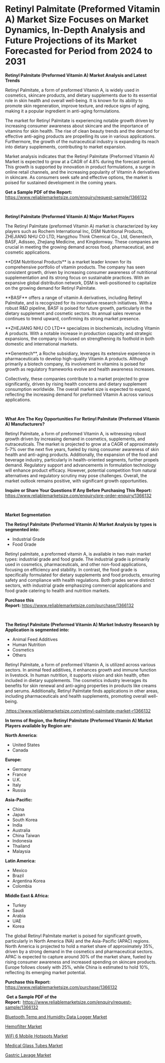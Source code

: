 <p><h1>Retinyl Palmitate (Preformed Vitamin A) Market Size Focuses on Market Dynamics, In-Depth Analysis and Future Projections of its Market Forecasted for Period from 2024 to 2031</h1></p><p><strong>Retinyl Palmitate (Preformed Vitamin A) Market Analysis and Latest Trends</strong></p>
<p><p>Retinyl Palmitate, a form of preformed Vitamin A, is widely used in cosmetics, skincare products, and dietary supplements due to its essential role in skin health and overall well-being. It is known for its ability to promote skin regeneration, improve texture, and reduce signs of aging, making it a popular ingredient in anti-aging formulations.</p><p>The market for Retinyl Palmitate is experiencing notable growth driven by increasing consumer awareness about skincare and the importance of vitamins for skin health. The rise of clean beauty trends and the demand for effective anti-aging products are propelling its use in various applications. Furthermore, the growth of the nutraceutical industry is expanding its reach into dietary supplements, contributing to market expansion.</p><p>Market analysis indicates that the Retinyl Palmitate (Preformed Vitamin A) Market is expected to grow at a CAGR of 4.8% during the forecast period. This growth is supported by innovation in product formulations, a surge in online retail channels, and the increasing popularity of Vitamin A derivatives in skincare. As consumers seek safe and effective options, the market is poised for sustained development in the coming years.</p></p>
<p><strong>Get a Sample PDF of the Report:&nbsp;</strong> <a href="https://www.reliablemarketsize.com/enquiry/request-sample/1366132?utm_campaign=1872&utm_medium=2&utm_source=Github&utm_content=ia&utm_term=06122024&utm_id=retinyl-palmitate-preformed-vitamin-a">https://www.reliablemarketsize.com/enquiry/request-sample/1366132</a></p>
<p>&nbsp;</p>
<p><strong>Retinyl Palmitate (Preformed Vitamin A) Major Market Players</strong></p>
<p><p>The Retinyl Palmitate (preformed Vitamin A) market is characterized by key players such as Rochem International Inc, DSM Nutritional Products, ZHEJIANG NHU CO LTD, Hangzhou Think Chemical Co., Ltd, Genentech, BASF, Adisseo, Zhejiang Medicine, and Kingdomway. These companies are crucial in meeting the growing demand across food, pharmaceutical, and cosmetic applications.</p><p>**DSM Nutritional Products** is a market leader known for its comprehensive portfolio of vitamin products. The company has seen consistent growth, driven by increasing consumer awareness of nutritional supplementation and its strong focus on sustainable practices. With an expansive global distribution network, DSM is well-positioned to capitalize on the growing demand for Retinyl Palmitate.</p><p>**BASF** offers a range of vitamin A derivatives, including Retinyl Palmitate, and is recognized for its innovative research initiatives. With a robust R&D pipeline, BASF is poised for future growth, particularly in the dietary supplement and cosmetic sectors. Its annual sales revenue continues to trend upward, confirming its strong market presence.</p><p>**ZHEJIANG NHU CO LTD** specializes in biochemicals, including Vitamin A products. With a notable increase in production capacity and strategic expansions, the company is focused on strengthening its foothold in both domestic and international markets.</p><p>**Genentech**, a Roche subsidiary, leverages its extensive experience in pharmaceuticals to develop high-quality Vitamin A products. Although primarily a biotech company, its involvement in vitamins is poised for growth as regulatory frameworks evolve and health awareness increases.</p><p>Collectively, these companies contribute to a market projected to grow significantly, driven by rising health concerns and dietary supplement consumption worldwide. The overall market size is expected to expand, reflecting the increasing demand for preformed Vitamin A across various applications.</p></p>
<p>&nbsp;</p>
<p><strong>What Are The Key Opportunities For Retinyl Palmitate (Preformed Vitamin A) Manufacturers?</strong></p>
<p><p>Retinyl Palmitate, a form of preformed Vitamin A, is witnessing robust growth driven by increasing demand in cosmetics, supplements, and nutraceuticals. The market is projected to grow at a CAGR of approximately 5-7% over the next five years, fueled by rising consumer awareness of skin health and anti-aging products. Additionally, the expansion of the food and beverage industry, particularly in health-oriented segments, further propels demand. Regulatory support and advancements in formulation technology will enhance product efficacy. However, potential competition from natural alternatives and regulatory scrutiny may pose challenges. Overall, the market outlook remains positive, with significant growth opportunities.</p></p>
<p><strong>Inquire or Share Your Questions If Any Before Purchasing This Report:</strong> <a href="https://www.reliablemarketsize.com/enquiry/pre-order-enquiry/1366132?utm_campaign=1872&utm_medium=2&utm_source=Github&utm_content=ia&utm_term=06122024&utm_id=retinyl-palmitate-preformed-vitamin-a">https://www.reliablemarketsize.com/enquiry/pre-order-enquiry/1366132</a></p>
<p>&nbsp;</p>
<p><strong>Market Segmentation</strong></p>
<p><strong>The Retinyl Palmitate (Preformed Vitamin A) Market Analysis by types is segmented into:</strong></p>
<p><ul><li>Industrial Grade</li><li>Food Grade</li></ul></p>
<p><p>Retinyl palmitate, a preformed vitamin A, is available in two main market types: industrial grade and food grade. The industrial grade is primarily used in cosmetics, pharmaceuticals, and other non-food applications, focusing on efficiency and stability. In contrast, the food grade is specifically formulated for dietary supplements and food products, ensuring safety and compliance with health regulations. Both grades serve distinct sectors, with industrial grade emphasizing commercial applications and food grade catering to health and nutrition markets.</p></p>
<p><strong>Purchase this Report:&nbsp;</strong><a href="https://www.reliablemarketsize.com/purchase/1366132?utm_campaign=1872&utm_medium=2&utm_source=Github&utm_content=ia&utm_term=06122024&utm_id=retinyl-palmitate-preformed-vitamin-a">https://www.reliablemarketsize.com/purchase/1366132</a></p>
<p>&nbsp;</p>
<p><strong>The Retinyl Palmitate (Preformed Vitamin A) Market Industry Research by Application is segmented into:</strong></p>
<p><ul><li>Animal Feed Additives</li><li>Human Nutrition</li><li>Cosmetics</li><li>Others</li></ul></p>
<p><p>Retinyl Palmitate, a form of preformed Vitamin A, is utilized across various sectors. In animal feed additives, it enhances growth and immune function in livestock. In human nutrition, it supports vision and skin health, often included in dietary supplements. The cosmetics industry leverages its benefits for skin renewal and anti-aging properties in products like creams and serums. Additionally, Retinyl Palmitate finds applications in other areas, including pharmaceuticals and health supplements, promoting overall well-being.</p></p>
<p><a href="https://www.reliablemarketsize.com/retinyl-palmitate-market-r1366132?utm_campaign=1872&utm_medium=2&utm_source=Github&utm_content=ia&utm_term=06122024&utm_id=retinyl-palmitate-preformed-vitamin-a">&nbsp;https://www.reliablemarketsize.com/retinyl-palmitate-market-r1366132</a></p>
<p><strong>In terms of Region, the Retinyl Palmitate (Preformed Vitamin A) Market Players available by Region are:</strong></p>
<p>
    <p> <strong> North America: </strong>
        <ul>
            <li>United States</li>
            <li>Canada</li>
        </ul>
        </p> 
    <p> <strong> Europe: </strong>
        <ul>
            <li>Germany</li>
            <li>France</li>
            <li>U.K.</li>
            <li>Italy</li>
            <li>Russia</li>
        </ul>
        </p> 
    <p> <strong> Asia-Pacific: </strong>
        <ul>
            <li>China</li>
            <li>Japan</li>
            <li>South Korea</li>
            <li>India</li>
            <li>Australia</li>
            <li>China Taiwan</li>
            <li>Indonesia</li>
            <li>Thailand</li>
            <li>Malaysia</li>
        </ul>
        </p> 
    <p> <strong> Latin America: </strong>
        <ul>
            <li>Mexico</li>
            <li>Brazil</li>
            <li>Argentina Korea</li>
            <li>Colombia</li>
        </ul>
        </p> 
    <p> <strong> Middle East & Africa: </strong>
        <ul>
            <li>Turkey</li>
            <li>Saudi</li>
            <li>Arabia</li>
            <li>UAE</li>
            <li>Korea</li>
        </ul>
    </p>
    </p>
<p><p>The global Retinyl Palmitate market is poised for significant growth, particularly in North America (NA) and the Asia-Pacific (APAC) regions. North America is projected to hold a market share of approximately 35%, driven by a strong demand in the cosmetics and pharmaceutical sectors. APAC is expected to capture around 30% of the market share, fueled by rising consumer awareness and increased spending on skincare products. Europe follows closely with 25%, while China is estimated to hold 10%, reflecting its emerging market potential.</p></p>
<p><strong>Purchase this Report: </strong><a href="https://www.reliablemarketsize.com/purchase/1366132?utm_campaign=1872&utm_medium=2&utm_source=Github&utm_content=ia&utm_term=06122024&utm_id=retinyl-palmitate-preformed-vitamin-a">https://www.reliablemarketsize.com/purchase/1366132</a></p>
<p>&nbsp;<strong>Get a Sample PDF of the Report:&nbsp;&nbsp;</strong><a href="https://www.reliablemarketsize.com/enquiry/request-sample/1366132?utm_campaign=1872&utm_medium=2&utm_source=Github&utm_content=ia&utm_term=06122024&utm_id=retinyl-palmitate-preformed-vitamin-a">https://www.reliablemarketsize.com/enquiry/request-sample/1366132</a></p>
<p><strong></strong></p>
<p><p><a href="https://issuu.com/reportprime-2/docs/bluetooth-temp-and-humidity-data-logger-market-siz?utm_campaign=1872&utm_medium=2&utm_source=Github&utm_content=ia&utm_term=06122024&utm_id=retinyl-palmitate-preformed-vitamin-a">Bluetooth Temp and Humidity Data Logger Market</a></p><p><a href="https://www.linkedin.com/pulse/hemofilter-market-outlook-report-insights-growth-opportunities-zlcke?utm_campaign=1872&utm_medium=2&utm_source=Github&utm_content=ia&utm_term=06122024&utm_id=retinyl-palmitate-preformed-vitamin-a">Hemofilter Market</a></p><p><a href="https://issuu.com/reportprime-2/docs/wifi-6-mobile-hotspots-market-size-2030.pptx?utm_campaign=1872&utm_medium=2&utm_source=Github&utm_content=ia&utm_term=06122024&utm_id=retinyl-palmitate-preformed-vitamin-a">WiFi 6 Mobile Hotspots Market</a></p><p><a href="https://www.linkedin.com/pulse/medical-glass-tubes-market-analysis-post-pandemic-reset-emerging-zjppe?utm_campaign=1872&utm_medium=2&utm_source=Github&utm_content=ia&utm_term=06122024&utm_id=retinyl-palmitate-preformed-vitamin-a">Medical Glass Tubes Market</a></p><p><a href="https://www.linkedin.com/pulse/gastric-lavage-market-booms-66-growth-rate-2031-key-drivers-dozwe?utm_campaign=1872&utm_medium=2&utm_source=Github&utm_content=ia&utm_term=06122024&utm_id=retinyl-palmitate-preformed-vitamin-a">Gastric Lavage Market</a></p></p>